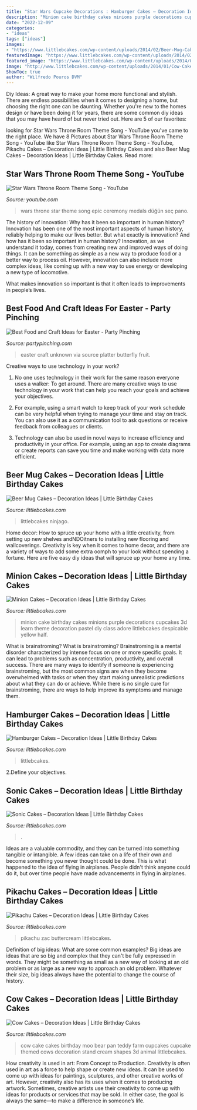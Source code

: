 ```yaml
---
title: "Star Wars Cupcake Decorations : Hamburger Cakes – Decoration Ideas"
description: "Minion cake birthday cakes minions purple decorations cupcakes 3d learn theme decoration pastel diy class adore littlebcakes despicable yellow half"
date: "2022-12-09"
categories:
- "ideas"
tags: ["ideas"]
images:
- "https://www.littlebcakes.com/wp-content/uploads/2014/02/Beer-Mug-Cakes-993x1024.jpg"
featuredImage: "https://www.littlebcakes.com/wp-content/uploads/2014/02/Minion-Cake.jpg"
featured_image: "https://www.littlebcakes.com/wp-content/uploads/2014/01/Hamburger-Cakes-Pictures.jpg"
image: "http://www.littlebcakes.com/wp-content/uploads/2014/01/Cow-Cakes.jpg"
ShowToc: true
author: "Wilfredo Pouros DVM"
---
```



Diy Ideas: A great way to make your home more functional and stylish. There are endless possibilities when it comes to designing a home, but choosing the right one can be daunting. Whether you're new to the homes design or have been doing it for years, there are some common diy ideas that you may have heard of but never tried out. Here are 5 of our favorites: 

	

		
looking for Star Wars Throne Room Theme Song - YouTube you've came to the right place. We have 8 Pictures about Star Wars Throne Room Theme Song - YouTube like Star Wars Throne Room Theme Song - YouTube, Pikachu Cakes – Decoration Ideas | Little Birthday Cakes and also Beer Mug Cakes – Decoration Ideas | Little Birthday Cakes. Read more:
		
    
## Star Wars Throne Room Theme Song - YouTube

<img loading=lazy src="http://i1.ytimg.com/vi/BjDaPOWdx6s/hqdefault.jpg" onerror="this.onerror=null;this.src='https://tse1.mm.bing.net/th?id=OIP.Zwci1livyqgbC3fDv_hnQAHaFj&amp;pid=15.1';" alt="Star Wars Throne Room Theme Song - YouTube">

_Source: youtube.com_

>wars throne star theme song epic ceremony medals düğün seç pano. 

	

The history of innovation: Why has it been so important in human history?
Innovation has been one of the most important aspects of human history, reliably helping to make our lives better. But what exactly is innovation? And how has it been so important in human history?
Innovation, as we understand it today, comes from creating new and improved ways of doing things. It can be something as simple as a new way to produce food or a better way to process oil. However, innovation can also include more complex ideas, like coming up with a new way to use energy or developing a new type of locomotive.

What makes innovation so important is that it often leads to improvements in people’s lives.

    
## Best Food And Craft Ideas For Easter - Party Pinching

<img loading=lazy src="http://partypinching.com/wp-content/uploads/2017/02/5cce61ea94918db689a80c460d37bf6b.jpg" onerror="this.onerror=null;this.src='https://tse1.mm.bing.net/th?id=OIP.V-8H1HavOilbWkq9u6pVWAHaLG&amp;pid=15.1';" alt="Best Food and Craft Ideas for Easter - Party Pinching">

_Source: partypinching.com_

>easter craft unknown via source platter butterfly fruit. 

	

Creative ways to use technology in your work?
1. No one uses technology in their work for the same reason everyone uses a walker: To get around. There are many creative ways to use technology in your work that can help you reach your goals and achieve your objectives.
2. For example, using a smart watch to keep track of your work schedule can be very helpful when trying to manage your time and stay on track. You can also use it as a communication tool to ask questions or receive feedback from colleagues or clients.

3. Technology can also be used in novel ways to increase efficiency and productivity in your office. For example, using an app to create diagrams or create reports can save you time and make working with data more efficient.


    
## Beer Mug Cakes – Decoration Ideas | Little Birthday Cakes

<img loading=lazy src="https://www.littlebcakes.com/wp-content/uploads/2014/02/Beer-Mug-Cakes-993x1024.jpg" onerror="this.onerror=null;this.src='https://tse2.mm.bing.net/th?id=OIP.McUVRECREx_0JR_V0CrydgHaHo&amp;pid=15.1';" alt="Beer Mug Cakes – Decoration Ideas | Little Birthday Cakes">

_Source: littlebcakes.com_

>littlebcakes ninjago. 

	

Home decor: How to spruce up your home with a little creativity, from setting up new shelves andNDOitners to installing new flooring and wallcoverings.
Creativity is key when it comes to home decor, and there are a variety of ways to add some extra oomph to your look without spending a fortune. Here are five easy diy ideas that will spruce up your home any time.

    
## Minion Cakes – Decoration Ideas | Little Birthday Cakes

<img loading=lazy src="https://www.littlebcakes.com/wp-content/uploads/2014/02/Minion-Cake.jpg" onerror="this.onerror=null;this.src='https://tse2.mm.bing.net/th?id=OIP.VbXR6RYviWBmh6kBs5nCUwHaKo&amp;pid=15.1';" alt="Minion Cakes – Decoration Ideas | Little Birthday Cakes">

_Source: littlebcakes.com_

>minion cake birthday cakes minions purple decorations cupcakes 3d learn theme decoration pastel diy class adore littlebcakes despicable yellow half. 

	

What is brainstroming?
What is brainstroming? Brainstroming is a mental disorder characterized by intense focus on one or more specific goals. It can lead to problems such as concentration, productivity, and overall success. There are many ways to identify if someone is experiencing brainstroming, but the most common signs are when they become overwhelmed with tasks or when they start making unrealistic predictions about what they can do or achieve. While there is no single cure for brainstroming, there are ways to help improve its symptoms and manage them.

    
## Hamburger Cakes – Decoration Ideas | Little Birthday Cakes

<img loading=lazy src="https://www.littlebcakes.com/wp-content/uploads/2014/01/Hamburger-Cakes-Pictures.jpg" onerror="this.onerror=null;this.src='https://tse3.mm.bing.net/th?id=OIP.WYEOv1NceQSGccmcT47mzAHaJ4&amp;pid=15.1';" alt="Hamburger Cakes – Decoration Ideas | Little Birthday Cakes">

_Source: littlebcakes.com_

>littlebcakes. 

	

2.Define your objectives.

    
## Sonic Cakes – Decoration Ideas | Little Birthday Cakes

<img loading=lazy src="https://www.littlebcakes.com/wp-content/uploads/2014/05/Sonic-Cakes-Images.jpg" onerror="this.onerror=null;this.src='https://tse2.mm.bing.net/th?id=OIP.FXqUi1_9AJ084J4nsdJzHwHaJ4&amp;pid=15.1';" alt="Sonic Cakes – Decoration Ideas | Little Birthday Cakes">

_Source: littlebcakes.com_

>. 

	

Ideas are a valuable commodity, and they can be turned into something tangible or intangible. A few ideas can take on a life of their own and become something you never thought could be done. This is what happened to the idea of flying in airplanes. People didn't think anyone could do it, but over time people have made advancements in flying in airplanes.

    
## Pikachu Cakes – Decoration Ideas | Little Birthday Cakes

<img loading=lazy src="https://www.littlebcakes.com/wp-content/uploads/2014/01/Pikachu-Cakes-Images.jpg" onerror="this.onerror=null;this.src='https://tse1.mm.bing.net/th?id=OIP.-wfnAXg9-gVmF-cwr3jsiAHaJ4&amp;pid=15.1';" alt="Pikachu Cakes – Decoration Ideas | Little Birthday Cakes">

_Source: littlebcakes.com_

>pikachu zac buttercream littlebcakes. 

	

Definition of big ideas: What are some common examples?
Big ideas are ideas that are so big and complex that they can't be fully expressed in words. They might be something as small as a new way of looking at an old problem or as large as a new way to approach an old problem. Whatever their size, big ideas always have the potential to change the course of history.

    
## Cow Cakes – Decoration Ideas | Little Birthday Cakes

<img loading=lazy src="http://www.littlebcakes.com/wp-content/uploads/2014/01/Cow-Cakes.jpg" onerror="this.onerror=null;this.src='https://tse2.mm.bing.net/th?id=OIP.Co36Dedvm41VHW_0Jnuv4gHaJ4&amp;pid=15.1';" alt="Cow Cakes – Decoration Ideas | Little Birthday Cakes">

_Source: littlebcakes.com_

>cow cake cakes birthday moo bear pan teddy farm cupcakes cupcake themed cows decoration stand cream shapes 3d animal littlebcakes. 

	

How creativity is used in art: From Concept to Production.
Creativity is often used in art as a force to help shape or create new ideas. It can be used to come up with ideas for paintings, sculptures, and other creative works of art. However, creativity also has its uses when it comes to producing artwork. Sometimes, creative artists use their creativity to come up with ideas for products or services that may be sold. In either case, the goal is always the same—to make a difference in someone’s life.

